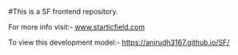#This is a SF frontend repository.

For more info visit:- www.starticfield.com

To view this development model:- https://anirudh3167.github.io/SF/
